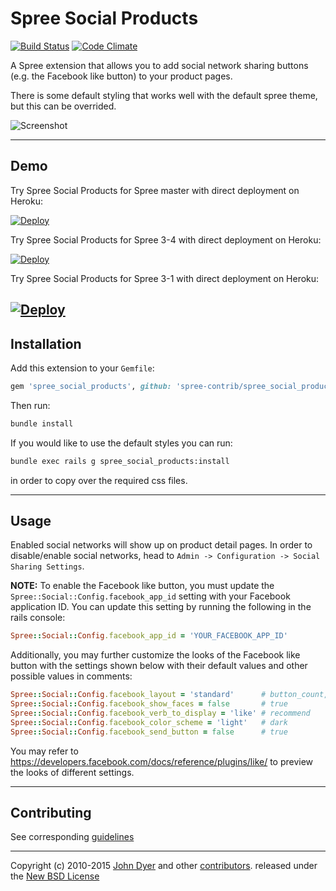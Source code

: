 # Spree Social Products

[![Build Status](https://travis-ci.org/spree-contrib/spree_social_products.svg?branch=3-0-stable)](https://travis-ci.org/spree-contrib/spree_social_products)
[![Code Climate](https://codeclimate.com/github/spree-contrib/spree_social_products/badges/gpa.svg)](https://codeclimate.com/github/spree-contrib/spree_social_products)

A Spree extension that allows you to add social network sharing buttons (e.g. the Facebook like button) to your product pages.

There is some default styling that works well with the default spree theme, but this can be overrided.

![Screenshot](http://i.minus.com/iPkrAfsR0nphT.png)

---
Demo
----
Try Spree Social Products for Spree master with direct deployment on Heroku:

[![Deploy](https://www.herokucdn.com/deploy/button.svg)](https://heroku.com/deploy?template=https://github.com/vinsol-spree-contrib/spree-demo-heroku/tree/spree-social-products-master)

Try Spree Social Products for Spree 3-4 with direct deployment on Heroku:

[![Deploy](https://www.herokucdn.com/deploy/button.svg)](https://heroku.com/deploy?template=https://github.com/vinsol-spree-contrib/spree-demo-heroku/tree/spree-social-products-3-4)

Try Spree Social Products for Spree 3-1 with direct deployment on Heroku:

[![Deploy](https://www.herokucdn.com/deploy/button.svg)](https://heroku.com/deploy?template=https://github.com/vinsol-spree-contrib/spree-demo-heroku/tree/spree-social-products-3-1)
---

## Installation

Add this extension to your `Gemfile`:

```ruby
gem 'spree_social_products', github: 'spree-contrib/spree_social_products', branch: '3-0-stable'
```

Then run:

```bash
bundle install
```

If you would like to use the default styles you can run:

```bash
bundle exec rails g spree_social_products:install
```

in order to copy over the required css files.

---

## Usage

Enabled social networks will show up on product detail pages. In order to disable/enable social networks, head to `Admin -> Configuration -> Social Sharing Settings`.

__NOTE:__ To enable the Facebook like button, you must update the `Spree::Social::Config.facebook_app_id` setting with your Facebook application ID. You can update this setting by running the following in the rails console:

```ruby
Spree::Social::Config.facebook_app_id = 'YOUR_FACEBOOK_APP_ID'
```

Additionally, you may further customize the looks of the Facebook like button with the settings shown below with their default values and other possible values in comments:

```ruby
Spree::Social::Config.facebook_layout = 'standard'      # button_count, box_count
Spree::Social::Config.facebook_show_faces = false       # true
Spree::Social::Config.facebook_verb_to_display = 'like' # recommend
Spree::Social::Config.facebook_color_scheme = 'light'   # dark
Spree::Social::Config.facebook_send_button = false      # true
```

You may refer to https://developers.facebook.com/docs/reference/plugins/like/ to preview the looks of different settings.

---

## Contributing

See corresponding [guidelines][1]

---

Copyright (c) 2010-2015 [John Dyer][2] and other [contributors][3]. released under the [New BSD License][4]

[1]: https://github.com/spree-contrib/spree_social_products/blob/master/CONTRIBUTING.md
[2]: https://github.com/LBRapid
[3]: https://github.com/spree-contrib/spree_social_products/graphs/contributors
[4]: https://github.com/spree-contrib/spree_social_products/blob/master/LICENSE.md
